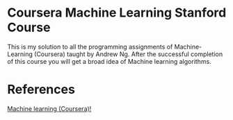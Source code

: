 # Coursera Machine Learning Stanford Course

This is my solution to all the programming assignments of Machine-Learning (Coursera) taught by Andrew Ng. 
After the successful completion of this course you will get a broad idea of Machine learning algorithms.

# References

[Machine learning (Coursera)!](https://www.coursera.org/learn/machine-learning) 
